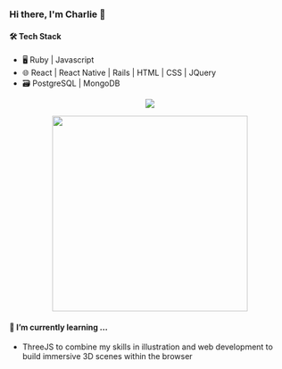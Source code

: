 ### Hi there, I'm Charlie 👋

#### 🛠 Tech Stack
- 🖥 Ruby | Javascript
- 🌐 React | React Native | Rails | HTML | CSS | JQuery
- 🗃 PostgreSQL | MongoDB

<p  align='center'>
  <a href="https://www.linkedin.com/in/charliefischer/"> <img src="https://img.shields.io/badge/linkedin-%230077B5.svg?&style=for-the-badge&logo=linkedin&logoColor=white" />
</p>
  
<p align='center'>
  <a href="#"><img src="https://github-readme-stats.vercel.app/api?username=charliefischer&show_icons=true&count_private=true&theme=dark" width="350"></a>
</p>


#### 🌱 I’m currently learning ...
- ThreeJS to combine my skills in illustration and web development to build immersive 3D scenes within the browser
